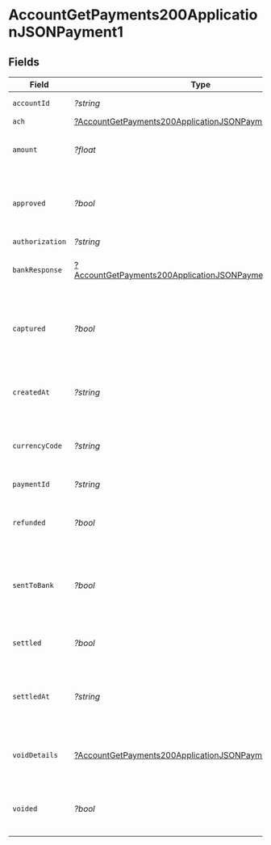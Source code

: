 # AccountGetPayments200ApplicationJSONPayment1


## Fields

| Field                                                                                                                                          | Type                                                                                                                                           | Required                                                                                                                                       | Description                                                                                                                                    | Example                                                                                                                                        |
| ---------------------------------------------------------------------------------------------------------------------------------------------- | ---------------------------------------------------------------------------------------------------------------------------------------------- | ---------------------------------------------------------------------------------------------------------------------------------------------- | ---------------------------------------------------------------------------------------------------------------------------------------------- | ---------------------------------------------------------------------------------------------------------------------------------------------- |
| `accountId`                                                                                                                                    | *?string*                                                                                                                                      | :heavy_minus_sign:                                                                                                                             | Account identifier.                                                                                                                            | 63ee4a296fd695eded58febe                                                                                                                       |
| `ach`                                                                                                                                          | [?AccountGetPayments200ApplicationJSONPaymentAch](../../models/operations/AccountGetPayments200ApplicationJSONPaymentAch.md)                   | :heavy_minus_sign:                                                                                                                             | N/A                                                                                                                                            |                                                                                                                                                |
| `amount`                                                                                                                                       | *?float*                                                                                                                                       | :heavy_minus_sign:                                                                                                                             | It shows the amount for the Payment.                                                                                                           | 100                                                                                                                                            |
| `approved`                                                                                                                                     | *?bool*                                                                                                                                        | :heavy_minus_sign:                                                                                                                             | Indicates if the Payment was approved or not.                                                                                                  | true                                                                                                                                           |
| `authorization`                                                                                                                                | *?string*                                                                                                                                      | :heavy_minus_sign:                                                                                                                             | N/A                                                                                                                                            | ET3516                                                                                                                                         |
| `bankResponse`                                                                                                                                 | [?AccountGetPayments200ApplicationJSONPaymentBankResponse](../../models/operations/AccountGetPayments200ApplicationJSONPaymentBankResponse.md) | :heavy_minus_sign:                                                                                                                             | It shows bank response details.                                                                                                                |                                                                                                                                                |
| `captured`                                                                                                                                     | *?bool*                                                                                                                                        | :heavy_minus_sign:                                                                                                                             | Set this to `false` if you only want to authorize the amount. Defaults to `true`.                                                              | false                                                                                                                                          |
| `createdAt`                                                                                                                                    | *?string*                                                                                                                                      | :heavy_minus_sign:                                                                                                                             | It shows the date and time when it was created.                                                                                                | 2023-07-26T23:32:32Z                                                                                                                           |
| `currencyCode`                                                                                                                                 | *?string*                                                                                                                                      | :heavy_minus_sign:                                                                                                                             | It shows the currency code of the country.                                                                                                     | CAD                                                                                                                                            |
| `paymentId`                                                                                                                                    | *?string*                                                                                                                                      | :heavy_minus_sign:                                                                                                                             | Payment identifier.                                                                                                                            | 64012aa39392e1542d5a3e94                                                                                                                       |
| `refunded`                                                                                                                                     | *?bool*                                                                                                                                        | :heavy_minus_sign:                                                                                                                             | Payment refunded value will be `true` or `false`.                                                                                              | false                                                                                                                                          |
| `sentToBank`                                                                                                                                   | *?bool*                                                                                                                                        | :heavy_minus_sign:                                                                                                                             | It shows `true` or `false` based on the status of the bank response.                                                                           | true                                                                                                                                           |
| `settled`                                                                                                                                      | *?bool*                                                                                                                                        | :heavy_minus_sign:                                                                                                                             | It shows transaction is settled or not.                                                                                                        | false                                                                                                                                          |
| `settledAt`                                                                                                                                    | *?string*                                                                                                                                      | :heavy_minus_sign:                                                                                                                             | It shows the date and time if the transaction is settled.                                                                                      | 2023-07-26T23:32:32Z                                                                                                                           |
| `voidDetails`                                                                                                                                  | [?AccountGetPayments200ApplicationJSONPaymentVoidDetails](../../models/operations/AccountGetPayments200ApplicationJSONPaymentVoidDetails.md)   | :heavy_minus_sign:                                                                                                                             | It shows Payment void details if Payment is voided                                                                                             |                                                                                                                                                |
| `voided`                                                                                                                                       | *?bool*                                                                                                                                        | :heavy_minus_sign:                                                                                                                             | Payment voided value will be `true` or `false`.                                                                                                | false                                                                                                                                          |